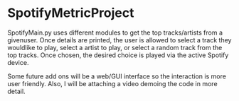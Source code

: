 # SpotifyMetricProject
SpotifyMain.py uses different modules to get the top tracks/artists from a givenuser. Once details are printed, the user is allowed to select a track they wouldlike to play, select a artist to play, or select a random track from the top tracks. Once chosen, the desired choice is played via the active Spotify device. 

Some future add ons will be a web/GUI interface so the interaction is more user friendly. Also, I will be attaching a video demoing the code in more detail. 
